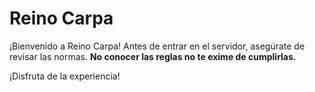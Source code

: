 # Reino Carpa

¡Bienvenido a Reino Carpa! Antes de entrar en el servidor, asegúrate de revisar las normas. **No conocer las reglas no te exime de cumplirlas.** 

¡Disfruta de la experiencia!